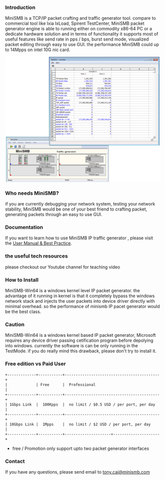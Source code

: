 ### Introduction

MiniSMB is a TCP/IP packet crafting and traffic generator tool. compare to commercial tool like Ixia IxLoad, Spirent  TestCenter, MiniSMB packet generator engine is able to running either on commodity x86-64 PC or a dedicate hardware solution and in terms of functionality it supports most of useful features like send rate in pps / bps, burst send mode, visualized packet editing through easy to use GUI. the performance MiniSMB could up to 14Mpps on intel 10G nic card.

![main](./assets/images/main.png)

### Who needs MiniSMB?
if you are currently debugging your network system,  testing your network stability, MiniSMB would be one of your best friend to crafting packet, generating packets through an easy to use GUI.

### Documentation
If you want to learn how to use MiniSMB IP traffic generator , please visit the [User Manual & Best Practice](http://docs.minismb.com).

### the useful tech resources
please checkout our Youtube channel for teaching video

### How to Install
MiniSMB-Win64 is a windows kernel level IP packet generator. the advantage of it running in kernel is that it completely bypass the windows network stack and injects the user packets into device driver directly with minimal overhead. so the performance of minismb IP pacet generator would be the best class. 

### Caution
MiniSMB-Win64 is a windows kernel based IP packet generator, Microsoft requires any device driver passing cetification program before depolying into windows. currently the software is can be only running in the TestMode. if you do really mind this drawback, please don't try to install it.


### Free edition vs Paid User
```
+-------------+-----------+-------------------------------------------+
|             | Free      |  Professional                             |
+-------------+-----------+-------------------------------------------+
| 1Gbps Link  |  100Kpps  |  no limit / $0.5 USD / per port, per day  |
+-------------+-----------+-------------------------------------------+
| 10Gbps Link |  1Mpps    |  no limit / $2 USD / per port, per day    |
+-------------+-----------+---------------------+---------------------+
```
* free / Promotion only support upto two packet generator interfaces

### Contact
If you have any questions, please send email to tony.cai@minismb.com
